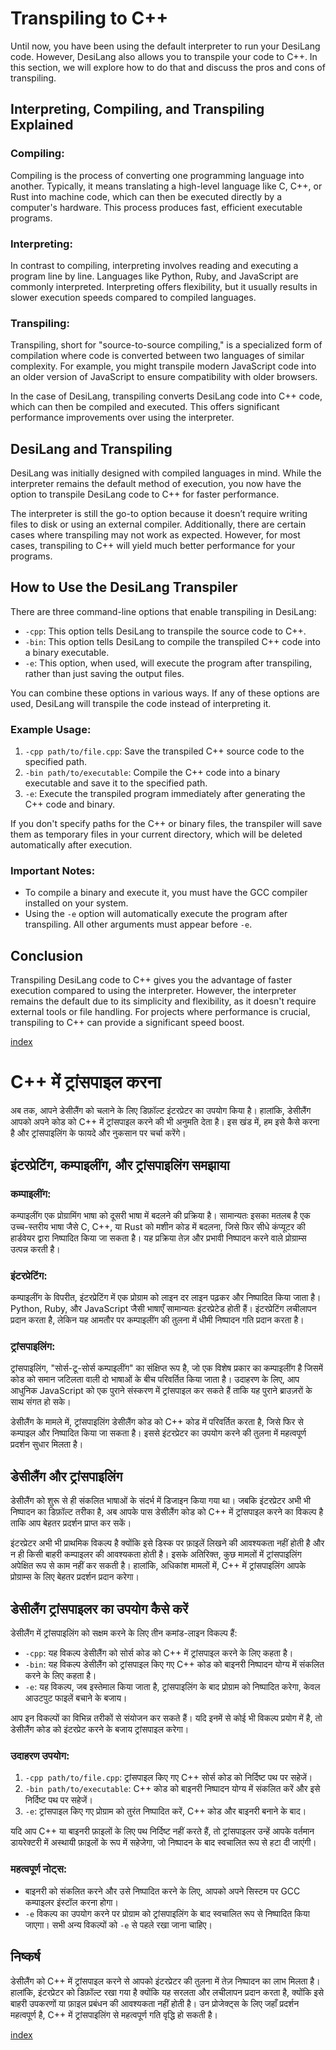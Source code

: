 # Transpiling to C++

Until now, you have been using the default interpreter to run your DesiLang code. However, DesiLang also allows you to transpile your code to C++. In this section, we will explore how to do that and discuss the pros and cons of transpiling.

## Interpreting, Compiling, and Transpiling Explained

### Compiling:

Compiling is the process of converting one programming language into another. Typically, it means translating a high-level language like C, C++, or Rust into machine code, which can then be executed directly by a computer's hardware. This process produces fast, efficient executable programs.

### Interpreting:

In contrast to compiling, interpreting involves reading and executing a program line by line. Languages like Python, Ruby, and JavaScript are commonly interpreted. Interpreting offers flexibility, but it usually results in slower execution speeds compared to compiled languages.

### Transpiling:

Transpiling, short for "source-to-source compiling," is a specialized form of compilation where code is converted between two languages of similar complexity. For example, you might transpile modern JavaScript code into an older version of JavaScript to ensure compatibility with older browsers.

In the case of DesiLang, transpiling converts DesiLang code into C++ code, which can then be compiled and executed. This offers significant performance improvements over using the interpreter.

## DesiLang and Transpiling

DesiLang was initially designed with compiled languages in mind. While the interpreter remains the default method of execution, you now have the option to transpile DesiLang code to C++ for faster performance.

The interpreter is still the go-to option because it doesn’t require writing files to disk or using an external compiler. Additionally, there are certain cases where transpiling may not work as expected. However, for most cases, transpiling to C++ will yield much better performance for your programs.

## How to Use the DesiLang Transpiler

There are three command-line options that enable transpiling in DesiLang:

- `-cpp`: This option tells DesiLang to transpile the source code to C++.
- `-bin`: This option tells DesiLang to compile the transpiled C++ code into a binary executable.
- `-e`: This option, when used, will execute the program after transpiling, rather than just saving the output files.

You can combine these options in various ways. If any of these options are used, DesiLang will transpile the code instead of interpreting it.

### Example Usage:

1. `-cpp path/to/file.cpp`: Save the transpiled C++ source code to the specified path.
2. `-bin path/to/executable`: Compile the C++ code into a binary executable and save it to the specified path.
3. `-e`: Execute the transpiled program immediately after generating the C++ code and binary.

If you don't specify paths for the C++ or binary files, the transpiler will save them as temporary files in your current directory, which will be deleted automatically after execution.

### Important Notes:

- To compile a binary and execute it, you must have the GCC compiler installed on your system.
- Using the `-e` option will automatically execute the program after transpiling. All other arguments must appear before `-e`.

## Conclusion

Transpiling DesiLang code to C++ gives you the advantage of faster execution compared to using the interpreter. However, the interpreter remains the default due to its simplicity and flexibility, as it doesn't require external tools or file handling. For projects where performance is crucial, transpiling to C++ can provide a significant speed boost.

[index](index.md)

# C++ में ट्रांसपाइल करना

अब तक, आपने डेसीलैंग को चलाने के लिए डिफ़ॉल्ट इंटरप्रेटर का उपयोग किया है। हालांकि, डेसीलैंग आपको अपने कोड को C++ में ट्रांसपाइल करने की भी अनुमति देता है। इस खंड में, हम इसे कैसे करना है और ट्रांसपाइलिंग के फायदे और नुकसान पर चर्चा करेंगे।

## इंटरप्रेटिंग, कम्पाइलींग, और ट्रांसपाइलिंग समझाया

### कम्पाइलींग:

कम्पाइलींग एक प्रोग्रामिंग भाषा को दूसरी भाषा में बदलने की प्रक्रिया है। सामान्यतः इसका मतलब है एक उच्च-स्तरीय भाषा जैसे C, C++, या Rust को मशीन कोड में बदलना, जिसे फिर सीधे कंप्यूटर की हार्डवेयर द्वारा निष्पादित किया जा सकता है। यह प्रक्रिया तेज़ और प्रभावी निष्पादन करने वाले प्रोग्राम्स उत्पन्न करती है।

### इंटरप्रेटिंग:

कम्पाइलींग के विपरीत, इंटरप्रेटिंग में एक प्रोग्राम को लाइन दर लाइन पढ़कर और निष्पादित किया जाता है। Python, Ruby, और JavaScript जैसी भाषाएँ सामान्यतः इंटरप्रेटेड होती हैं। इंटरप्रेटिंग लचीलापन प्रदान करता है, लेकिन यह आमतौर पर कम्पाइलींग की तुलना में धीमी निष्पादन गति प्रदान करता है।

### ट्रांसपाइलिंग:

ट्रांसपाइलिंग, "सोर्स-टू-सोर्स कम्पाइलींग" का संक्षिप्त रूप है, जो एक विशेष प्रकार का कम्पाइलींग है जिसमें कोड को समान जटिलता वाली दो भाषाओं के बीच परिवर्तित किया जाता है। उदाहरण के लिए, आप आधुनिक JavaScript को एक पुराने संस्करण में ट्रांसपाइल कर सकते हैं ताकि यह पुराने ब्राउज़रों के साथ संगत हो सके।

डेसीलैंग के मामले में, ट्रांसपाइलिंग डेसीलैंग कोड को C++ कोड में परिवर्तित करता है, जिसे फिर से कम्पाइल और निष्पादित किया जा सकता है। इससे इंटरप्रेटर का उपयोग करने की तुलना में महत्वपूर्ण प्रदर्शन सुधार मिलता है।

## डेसीलैंग और ट्रांसपाइलिंग

डेसीलैंग को शुरू से ही संकलित भाषाओं के संदर्भ में डिजाइन किया गया था। जबकि इंटरप्रेटर अभी भी निष्पादन का डिफ़ॉल्ट तरीका है, अब आपके पास डेसीलैंग कोड को C++ में ट्रांसपाइल करने का विकल्प है ताकि आप बेहतर प्रदर्शन प्राप्त कर सकें।

इंटरप्रेटर अभी भी प्राथमिक विकल्प है क्योंकि इसे डिस्क पर फ़ाइलें लिखने की आवश्यकता नहीं होती है और न ही किसी बाहरी कम्पाइलर की आवश्यकता होती है। इसके अतिरिक्त, कुछ मामलों में ट्रांसपाइलिंग अपेक्षित रूप से काम नहीं कर सकती है। हालांकि, अधिकांश मामलों में, C++ में ट्रांसपाइलिंग आपके प्रोग्राम्स के लिए बेहतर प्रदर्शन प्रदान करेगा।

## डेसीलैंग ट्रांसपाइलर का उपयोग कैसे करें

डेसीलैंग में ट्रांसपाइलिंग को सक्षम करने के लिए तीन कमांड-लाइन विकल्प हैं:

- `-cpp`: यह विकल्प डेसीलैंग को सोर्स कोड को C++ में ट्रांसपाइल करने के लिए कहता है।
- `-bin`: यह विकल्प डेसीलैंग को ट्रांसपाइल किए गए C++ कोड को बाइनरी निष्पादन योग्य में संकलित करने के लिए कहता है।
- `-e`: यह विकल्प, जब इस्तेमाल किया जाता है, ट्रांसपाइलिंग के बाद प्रोग्राम को निष्पादित करेगा, केवल आउटपुट फाइलें बचाने के बजाय।

आप इन विकल्पों का विभिन्न तरीकों से संयोजन कर सकते हैं। यदि इनमें से कोई भी विकल्प प्रयोग में है, तो डेसीलैंग कोड को इंटरप्रेट करने के बजाय ट्रांसपाइल करेगा।

### उदाहरण उपयोग:

1. `-cpp path/to/file.cpp`: ट्रांसपाइल किए गए C++ सोर्स कोड को निर्दिष्ट पथ पर सहेजें।
2. `-bin path/to/executable`: C++ कोड को बाइनरी निष्पादन योग्य में संकलित करें और इसे निर्दिष्ट पथ पर सहेजें।
3. `-e`: ट्रांसपाइल किए गए प्रोग्राम को तुरंत निष्पादित करें, C++ कोड और बाइनरी बनाने के बाद।

यदि आप C++ या बाइनरी फ़ाइलों के लिए पथ निर्दिष्ट नहीं करते हैं, तो ट्रांसपाइलर उन्हें आपके वर्तमान डायरेक्टरी में अस्थायी फ़ाइलों के रूप में सहेजेगा, जो निष्पादन के बाद स्वचालित रूप से हटा दी जाएंगी।

### महत्वपूर्ण नोट्स:

- बाइनरी को संकलित करने और उसे निष्पादित करने के लिए, आपको अपने सिस्टम पर GCC कम्पाइलर इंस्टॉल करना होगा।
- `-e` विकल्प का उपयोग करने पर प्रोग्राम को ट्रांसपाइलिंग के बाद स्वचालित रूप से निष्पादित किया जाएगा। सभी अन्य विकल्पों को `-e` से पहले रखा जाना चाहिए।

## निष्कर्ष

डेसीलैंग को C++ में ट्रांसपाइल करने से आपको इंटरप्रेटर की तुलना में तेज़ निष्पादन का लाभ मिलता है। हालांकि, इंटरप्रेटर को डिफ़ॉल्ट रखा गया है क्योंकि यह सरलता और लचीलापन प्रदान करता है, क्योंकि इसे बाहरी उपकरणों या फ़ाइल प्रबंधन की आवश्यकता नहीं होती है। उन प्रोजेक्ट्स के लिए जहाँ प्रदर्शन महत्वपूर्ण है, C++ में ट्रांसपाइलिंग से महत्वपूर्ण गति वृद्धि हो सकती है।

[index](index.md)
